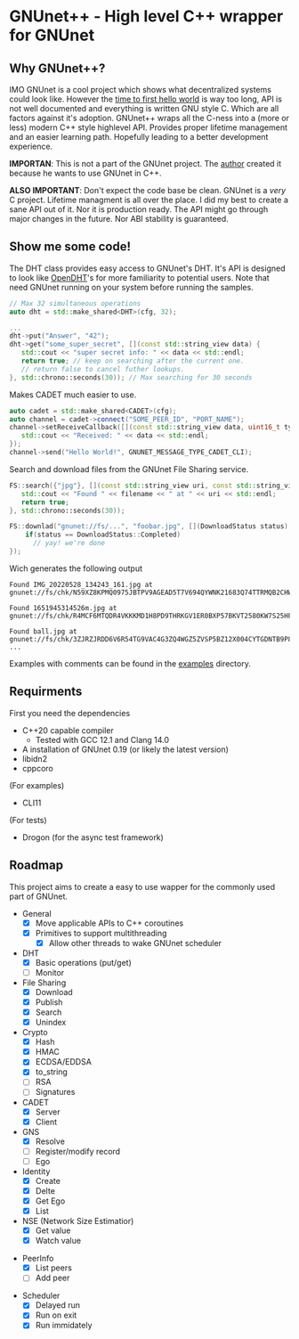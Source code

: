 # GNUnet++ - High level C++ wrapper for GNUnet

## Why GNUnet++?

IMO GNUnet is a cool project which shows what decentralized systems could look like. However the [time to first hello world][ttfhw] is way too long, API is not well documented and everything is written GNU style C. Which are all factors against it's adoption. GNUnet++ wraps all the C-ness into a (more or less) modern C++ style highlevel API. Provides proper lifetime management and an easier learning path. Hopefully leading to a better development experience.

**IMPORTAN**: This is not a part of the GNUnet project. The [author](https://github.com/marty1885) created it because he wants to use GNUnet in C++.

**ALSO IMPORTANT**: Don't expect the code base be clean. GNUnet is a _very_ C project. Lifetime managment is all over the place. I did my best to create a sane API out of it. Nor it is production ready. The API might go through major changes in the future. Nor ABI stability is guaranteed.

[ttfhw]: https://www.moesif.com/blog/technical/api-product-management/What-is-TTFHW/ 

## Show me some code!

The DHT class provides easy access to GNUnet's DHT. It's API is designed to look like [OpenDHT][opendht]'s for more familiarity to potential users. Note that need GNUnet running on your system before running the samples.

```cpp
// Max 32 simultaneous operations
auto dht = std::make_shared<DHT>(cfg, 32);

...
dht->put("Answer", "42");
dht->get("some_super_secret", [](const std::string_view data) {
   std::cout << "super secret info: " << data << std::endl;
   return true; // keep on searching after the current one.
   // return false to cancel futher lookups.
}, std::chrono::seconds(30)); // Max searching for 30 seconds
```

Makes CADET much easier to use.


```cpp
auto cadet = std::make_shared<CADET>(cfg);
auto channel = cadet->connect("SOME_PEER_ID", "PORT_NAME");
channel->setReceiveCallback([](const std::string_view data, uint16_t type) {
   std::cout << "Received: " << data << std::endl;
});
channel->send("Hello World!", GNUNET_MESSAGE_TYPE_CADET_CLI);
```

Search and download files from the GNUnet File Sharing service.

```cpp
FS::search({"jpg"}, [](const std::string_view uri, const std::string_view name) {
   std::cout << "Found " << filename << " at " << uri << std::endl;
   return true;
}, std::chrono::seconds(30));

FS::downlad("gnunet://fs/...", "foobar.jpg", [](DownloadStatus status) {
    if(status == DownloadStatus::Completed)
      // yay! we're done
});
```

Wich generates the following output

```
Found IMG_20220528_134243_161.jpg at gnunet://fs/chk/N59XZ8KPMQ0975JBTPV9AGEAD5T7V694QYWNK21683Q74TTRMQB2CHW4AZVTM3A5NFC57K0N6PD5EGCGMJABTZ6HKMV9ZC1T52FTVSG.2RJ19QYFPBJ2TBMZSNECXP9KHDTX90B6ZCTBSJYQKPK016156HNCPE5RJMNEM3A1NTRHMVWK8GCJ1MVG4S25F8A4TW1S70PCDMSG94R.2778934

Found 1651945314526m.jpg at gnunet://fs/chk/R4MCF6MTQDR4VKKKMD1H8PD9THRKGV1ER0BXP57BKVT2580KW7S25HFSW7MK0BM1JBPBEHG6P0SHDHDERX7MTPFA5YE68E7Q43H8Z78.4J604CQR9AESPQ3X894PE2P56X3P21QJWBBQQXH4SR07X4KXX5TBH62BHSDT6HWY70XP5DZB5S5FADDJ7TDYENEX67H4JN6Q1KP725G.91907

Found ball.jpg at gnunet://fs/chk/3ZJRZJRDD6V6R54TG9VAC4G3ZQ4WGZ5ZVSP5BZ12X004CYTGDNTB9P8STZ0P1Y2REB28EA8FZ3JZ4900V5FVEMYAESDWVGATZ37WJAR.46BHSJS8BXTT6KN4NTBS66VAYSDKRFST71439H6RAAKPT294T3ECY6AEQCN726ZQXW039YD7Z0Q17385HMH8RQWT92AR8AQ4B47X60R.241099
...
```

Examples with comments can be found in the [examples](examples) directory.

[opendht]: https://github.com/savoirfairelinux/opendht

## Requirments

First you need the dependencies

* C++20 capable compiler
  * Tested with GCC 12.1 and Clang 14.0
* A installation of GNUnet 0.19 (or likely the latest version)
* libidn2
* cppcoro

(For examples)
* CLI11

(For tests)
* Drogon (for the async test framework)

## Roadmap

This project aims to create a easy to use wapper for the commonly used part of GNUnet.

- General
  - [x] Move applicable APIs to C++ coroutines
  - [x] Primitives to support multithreading
    - [x] Allow other threads to wake GNUnet scheduler
- DHT
  - [x] Basic operations (put/get)
  - [ ] Monitor
- File Sharing
  - [x] Download
  - [x] Publish
  - [x] Search
  - [x] Unindex
- Crypto
  - [x] Hash
  - [x] HMAC
  - [x] ECDSA/EDDSA
  - [x] to_string
  - [ ] RSA
  - [ ] Signatures
- CADET
  - [x] Server
  - [x] Client
- GNS
  - [x] Resolve
  - [ ] Register/modify record
  - [ ] Ego
- Identity
  - [x] Create
  - [x] Delte
  - [x] Get Ego
  - [x] List
- NSE (Network Size Estimatior)
  - [x] Get value
  - [x] Watch value
* PeerInfo
  - [x] List peers
  - [ ] Add peer
- Scheduler
  - [x] Delayed run
  - [x] Run on exit
  - [x] Run immidately
